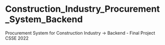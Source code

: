 # Construction_Industry_Procurement_System_Backend
Procurement System for Construction Industry -> Backend - Final Project CSSE 2022
